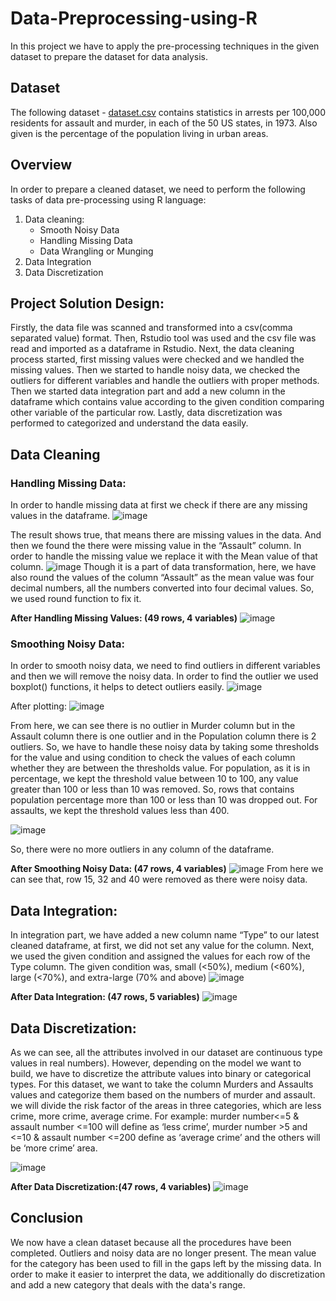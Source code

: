 # Data-Preprocessing-using-R
In this project we have to apply the pre-processing techniques in the given dataset to prepare the dataset for data analysis.

## Dataset
The following dataset - [dataset.csv](https://github.com/MunimAhmed/Data-Preprocessing-using-R/blob/main/dataset.csv) contains statistics in arrests per 100,000 residents for assault and murder, in each of the 50 US states, in 1973. Also given is the percentage of the population living in urban areas.  

## Overview
In order to prepare a cleaned dataset, we need to perform the following tasks of data pre-processing using R language:
1. Data cleaning:
   * Smooth Noisy Data
   * Handling Missing Data
   * Data Wrangling or Munging
2. Data Integration
3. Data Discretization

## Project Solution Design: 
Firstly, the data file was scanned and transformed into a csv(comma separated value) format. Then, Rstudio tool was used and the csv file was read and imported as a dataframe in Rstudio. Next, the data cleaning process started, first missing values were checked and we handled the missing values. Then we started to handle noisy data, we checked the outliers for different variables and handle the outliers with proper methods. Then we started data integration part and add a new column in the dataframe which contains value according to the given condition comparing other variable of the particular row. Lastly, data discretization was performed to categorized and understand the data easily. 

## Data Cleaning
### Handling Missing Data:
In order to handle missing data at first we check if there are any missing values in the dataframe. 
![image](https://user-images.githubusercontent.com/69957858/210398299-181599cf-584f-47d9-a7b4-19bfa143ed32.png)

The result shows true, that means there are missing values in the data. And then we found the there were missing value in the “Assault” column. In order to handle the missing value we replace it with the Mean value of that column. 
![image](https://user-images.githubusercontent.com/69957858/210398405-c797cf34-65d1-4979-8d1f-58f9918cf991.png)
Though it is a part of data transformation, here, we have also round the values of the column “Assault” as the mean value was four decimal numbers, all the numbers converted into four decimal values. So, we used round function to fix it.

**After Handling Missing Values: (49 rows, 4 variables)**
![image](https://user-images.githubusercontent.com/69957858/210398780-ce397086-6578-4096-b26d-cf24fb0e6cec.png)

### Smoothing Noisy Data:
In order to smooth noisy data, we need to find outliers in different variables and then we will remove the noisy data. In order to find the outlier we used boxplot() functions, it helps to detect outliers easily. 
![image](https://user-images.githubusercontent.com/69957858/210399179-babea080-7f45-4edb-afa6-7845bb30015c.png)

After plotting:
![image](https://user-images.githubusercontent.com/69957858/210399324-aa6b10c4-0a11-46b1-b11a-47b643c2c8bc.png)

From here, we can see there is no outlier in Murder column but in the Assault column there is one outlier and in the Population column there is 2 outliers. So, we have to handle these noisy data by taking some thresholds for the value and using condition to check the values of each column whether they are between the thresholds value. 
For population, as it is in percentage, we kept the threshold value between 10 to 100, any value greater than 100 or less than 10 was removed. So, rows that contains population percentage more than 100 or less than 10 was dropped out. For assaults, we kept the threshold values less than 400. 

![image](https://user-images.githubusercontent.com/69957858/210399411-23aca048-bbbc-4748-bc5b-147870f13170.png)

So, there were no more outliers in any column of the dataframe.

**After Smoothing Noisy Data: (47 rows, 4 variables)**
![image](https://user-images.githubusercontent.com/69957858/210399625-6bbb3a3e-1b65-441f-9021-d32ef424353e.png)
From here we can see that, row 15, 32 and 40 were removed as there were noisy data.

## Data Integration:
In integration part, we have added a new column name “Type” to our latest cleaned dataframe, at first, we did not set any value for the column. Next, we used the given condition and assigned the values for each row of the Type column. 
The given condition was, small (<50%), medium (<60%), large (<70%), and extra-large (70% and above)
![image](https://user-images.githubusercontent.com/69957858/210399866-f8898a50-bdd9-4145-b7c8-47c6f608b095.png)

**After Data Integration: (47 rows, 5 variables)**
![image](https://user-images.githubusercontent.com/69957858/210400019-55be6560-d6fd-4ea8-a02e-814d0de712c5.png)

## Data Discretization: 
As we can see, all the attributes involved in our dataset are continuous type values in real numbers). However, depending on the model we want to build, we have to discretize the attribute values into binary or categorical types. For this dataset, we want to take the column Murders and Assaults values and categorize them based on the numbers of murder and assault. we will divide the risk factor of the areas in three categories, which are less crime, more crime, average crime. For example: murder number<=5 & assault number <=100 will define as ‘less crime’, murder number >5 and <=10 & assault number <=200 define as ‘average crime’ and the others will be ‘more crime’ area.

![image](https://user-images.githubusercontent.com/69957858/210401608-fb166f3a-a121-49d5-bde4-f33d31f5cd18.png)

**After Data Discretization:(47 rows, 4 variables)** 
![image](https://user-images.githubusercontent.com/69957858/210401573-0447ab18-a5b8-449b-ba9e-5e1d20cc592f.png)

## Conclusion
We now have a clean dataset because all the procedures have been completed. Outliers and noisy data are no longer present. The mean value for the category has been used to fill in the gaps left by the missing data. In order to make it easier to interpret the data, we additionally do discretization and add a new category that deals with the data's range.





